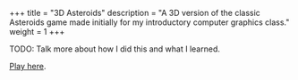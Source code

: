 +++
title = "3D Asteroids"
description = "A 3D version of the classic Asteroids game made initially for my introductory computer graphics class."
weight = 1
+++

TODO: Talk more about how I did this and what I learned.

[Play here](/asteroids/).
